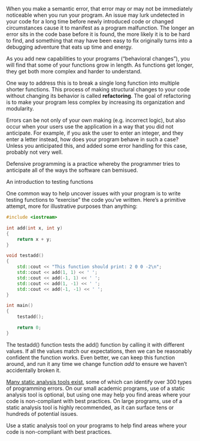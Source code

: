 


When you make a semantic error, that error may or may not be immediately noticeable when you run your program. An issue may lurk undetected in your code for a long time before newly introduced code or changed circumstances cause it to manifest as a program malfunction. The longer an error sits in the code base before it is found, the more likely it is to be hard to find, and something that may have been easy to fix originally turns into a debugging adventure that eats up time and energy. 

As you add new capabilities to your programs (“behavioral changes”), you will find that some of your functions grow in length. As functions get longer, they get both more complex and harder to understand.

One way to address this is to break a single long function into multiple shorter functions. This process of making structural changes to your code without changing its behavior is called **refactoring**. The goal of refactoring is to make your program less complex by increasing its organization and modularity.


Errors can be not only of your own making (e.g. incorrect logic), but also occur when your users use the application in a way that you did not anticipate. For example, if you ask the user to enter an integer, and they enter a letter instead, how does your program behave in such a case? Unless you anticipated this, and added some error handling for this case, probably not very well.



Defensive programming is a practice whereby the programmer tries to anticipate all of the ways the software can bemisued. 



An introduction to testing functions

One common way to help uncover issues with your program is to write testing functions to “exercise” the code you’ve written. Here’s a primitive attempt, more for illustrative purposes than anything:

```cpp
#include <iostream>

int add(int x, int y)
{
	return x + y;
}

void testadd()
{
	std::cout << "This function should print: 2 0 0 -2\n";
	std::cout << add(1, 1) << ' ';
	std::cout << add(-1, 1) << ' ';
	std::cout << add(1, -1) << ' ';
	std::cout << add(-1, -1) << ' ';
}

int main()
{
	testadd();

	return 0;
}
```


The testadd() function tests the add() function by calling it with different values. If all the values match our expectations, then we can be reasonably confident the function works. Even better, we can keep this function around, and run it any time we change function _add_ to ensure we haven’t accidentally broken it.




[Many static analysis tools exist](https://en.wikipedia.org/wiki/List_of_tools_for_static_code_analysis#C,_C++), some of which can identify over 300 types of programming errors. On our small academic programs, use of a static analysis tool is optional, but using one may help you find areas where your code is non-compliant with best practices. On large programs, use of a static analysis tool is highly recommended, as it can surface tens or hundreds of potential issues.


Use a static analysis tool on your programs to help find areas where your code is non-compliant with best practices.